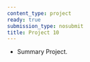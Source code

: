 ```yaml
---
content_type: project
ready: true
submission_type: nosubmit
title: Project 10
---
```


- Summary Project.
